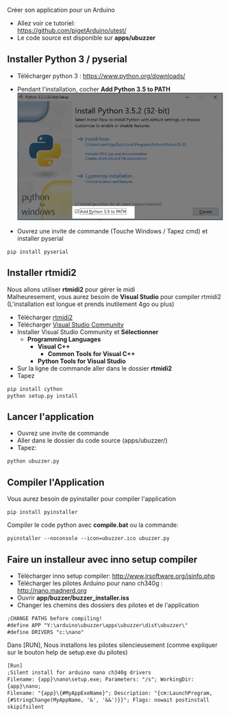 Créer son application pour un Arduino
* Allez voir ce tutoriel:    
https://github.com/pigetArduino/utest/    
* Le code source est disponible sur **apps/ubuzzer**

## Installer Python 3 / pyserial
* Télécharger python 3 : https://www.python.org/downloads/
* Pendant l'installation, cocher **Add Python 3.5 to PATH**   
![Python Path](https://github.com/pigetArduino/utest/raw/master/doc/python_install_path.jpg)

* Ouvrez une invite de commande (Touche Windows / Tapez cmd) et installer pyserial
```
pip install pyserial
```

## Installer rtmidi2
Nous allons utiliser **rtmidi2** pour gérer le midi    
Malheuresement, vous aurez besoin de **Visual Studio** pour compiler rtmidi2 (L'installation est longue et prends inutilement 4go ou plus)
* Télécharger [rtmidi2](https://github.com/gesellkammer/rtmidi2/archive/master.zip)
* Télécharger [Visual Studio Community](http://www.visualstudio.com/vs/community)
* Installer Visual Studio Community et **Sélectionner**
    *  **Programming Languages**
        *  **Visual C++**
            * **Common Tools for Visual C++**
        * **Python Tools for Visual Studio**
* Sur la ligne de commande aller dans le dossier **rtmidi2**
* Tapez
```
pip install cython
python setup.py install
```

## Lancer l'application
* Ouvrez une invite de commande
* Aller dans le dossier du code source (apps/ubuzzer/)
* Tapez:
```
python ubuzzer.py
```
## Compiler l'Application
Vous aurez besoin de pyinstaller pour compiler l'application
```
pip install pyinstaller
```
Compiler le code python avec **compile.bat** ou la commande:
```
pyinstaller --noconsole --icon=ubuzzer.ico ubuzzer.py 
```

## Faire un installeur avec inno setup compiler
* Télécharger inno setup compiler: http://www.jrsoftware.org/isinfo.php
* Télécharger les pilotes Arduino pour nano ch340g : http://nano.madnerd.org
* Ouvrir **app/buzzer/buzzer_installer.iss**
* Changer les chemins des dossiers des pilotes et de l'application
```
;CHANGE PATHS before compiling!
#define APP "Y:\arduino\ubuzzer\apps\ubuzzer\dist\ubuzzer\"
#define DRIVERS "c:\nano"
```
Dans [RUN], Nous installons les pilotes silencieusement (comme expliquer sur le bouton help de setup.exe du pilotes)
```
[Run]
;Silent install for arduino nano ch340g drivers
Filename: {app}\nano\setup.exe; Parameters: "/s"; WorkingDir: {app}\nano;
Filename: "{app}\{#MyAppExeName}"; Description: "{cm:LaunchProgram,{#StringChange(MyAppName, '&', '&&')}}"; Flags: nowait postinstall skipifsilent
```

